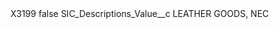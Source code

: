 <?xml version="1.0" encoding="UTF-8"?>
<CustomMetadata xmlns="http://soap.sforce.com/2006/04/metadata" xmlns:xsi="http://www.w3.org/2001/XMLSchema-instance" xmlns:xsd="http://www.w3.org/2001/XMLSchema">
    <label>X3199</label>
    <protected>false</protected>
    <values>
        <field>SIC_Descriptions_Value__c</field>
        <value xsi:type="xsd:string">LEATHER GOODS, NEC</value>
    </values>
</CustomMetadata>
